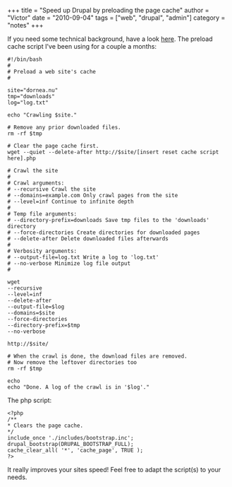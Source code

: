 +++
title = "Speed up Drupal by preloading the page cache"
author = "Victor"
date = "2010-09-04"
tags = ["web", "drupal", "admin"]
category = "notes"
+++

If you need some technical background, have a look [here][1]. The preload cache script I've been using for a couple a months:

~~~.shell
#!/bin/bash
#
# Preload a web site's cache
#

site="dornea.nu"
tmp="downloads"
log="log.txt"

echo "Crawling $site."

# Remove any prior downloaded files.
rm -rf $tmp

# Clear the page cache first.
wget --quiet --delete-after http://$site/[insert reset cache script here].php

# Crawl the site
#
# Crawl arguments:
# --recursive Crawl the site
# --domains=example.com Only crawl pages from the site
# --level=inf Continue to infinite depth
#
# Temp file arguments:
# --directory-prefix=downloads Save tmp files to the 'downloads' directory
# --force-directories Create directories for downloaded pages
# --delete-after Delete downloaded files afterwards
#
# Verbosity arguments:
# --output-file=log.txt Write a log to 'log.txt'
# --no-verbose Minimize log file output
#

wget
--recursive
--level=inf
--delete-after
--output-file=$log
--domains=$site
--force-directories
--directory-prefix=$tmp
--no-verbose

http://$site/

# When the crawl is done, the download files are removed.
# Now remove the leftover directories too
rm -rf $tmp

echo
echo "Done. A log of the crawl is in '$log'."
~~~

The php script:

~~~.php
<?php
/**
* Clears the page cache.
*/
include_once './includes/bootstrap.inc';
drupal_bootstrap(DRUPAL_BOOTSTRAP_FULL);
cache_clear_all( '*', 'cache_page', TRUE );
?>
~~~

It really improves your sites speed! Feel free to adapt the script(s) to your needs.

 [1]: http://nadeausoftware.com/node/98
